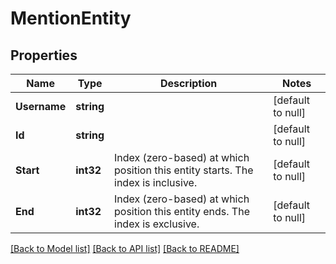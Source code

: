 # MentionEntity

## Properties
Name | Type | Description | Notes
------------ | ------------- | ------------- | -------------
**Username** | **string** |  | [default to null]
**Id** | **string** |  | [default to null]
**Start** | **int32** | Index (zero-based) at which position this entity starts.  The index is inclusive. | [default to null]
**End** | **int32** | Index (zero-based) at which position this entity ends.  The index is exclusive. | [default to null]

[[Back to Model list]](../README.md#documentation-for-models) [[Back to API list]](../README.md#documentation-for-api-endpoints) [[Back to README]](../README.md)

